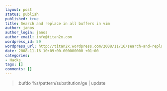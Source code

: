 ```yaml
---
layout: post
status: publish
published: true
title: Search and replace in all buffers in vim
author: janos
author_login: janos
author_email: info@titan2x.com
wordpress_id: 59
wordpress_url: http://titan2x.wordpress.com/2008/11/16/search-and-replace-in-all-buffers-in-vim/
date: 2008-11-16 10:09:00.000000000 +01:00
categories:
- Hacks
tags: []
comments: []
---
```

<blockquote>:bufdo %s/pattern/substitution/ge | update</blockquote>

